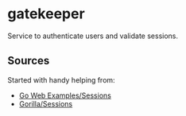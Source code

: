 # gatekeeper
Service to authenticate users and validate sessions.

## Sources
Started with handy helping from:
* [Go Web Examples/Sessions](https://gowebexamples.com/sessions/)
* [Gorilla/Sessions](https://github.com/gorilla/sessions)